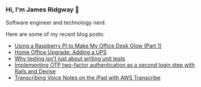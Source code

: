 ### Hi, I'm James Ridgway 👋
Software engineer and technology nerd.

Here are some of my recent blog posts:
  * [Using a Raspberry PI to Make My Office Desk Glow (Part 1)](https://www.jamesridgway.co.uk/using-a-raspberry-pi-to-make-my-office-desk-glow/)
  * [Home Office Upgrade: Adding a UPS](https://www.jamesridgway.co.uk/home-office-upgrade-adding-a-ups/)
  * [Why testing isn&#x27;t just about writing unit tests](https://www.jamesridgway.co.uk/why-testing-isnt-just-about-writing-unit-tests/)
  * [Implementing OTP two-factor authentication as a second login step with Rails and Devise](https://www.jamesridgway.co.uk/implementing-a-two-step-otp-u2f-login-workflow-with-rails-and-devise/)
  * [Transcribing Voice Notes on the iPad with AWS Transcribe](https://www.jamesridgway.co.uk/transcribing-voice-notes-on-the-ipad-with-aws-transcribe/)
